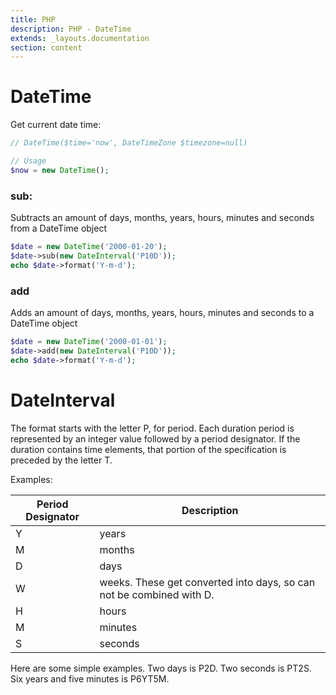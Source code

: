 ```yaml
---
title: PHP
description: PHP - DateTime
extends: _layouts.documentation
section: content
---
```


# DateTime

Get current date time:

```php
// DateTime($time='now', DateTimeZone $timezone=null)

// Usage
$now = new DateTime();
```

### sub:
Subtracts an amount of days, months, years, hours, minutes and seconds from a DateTime object

```php
$date = new DateTime('2000-01-20');
$date->sub(new DateInterval('P10D'));
echo $date->format('Y-m-d');
```

### add
Adds an amount of days, months, years, hours, minutes and seconds to a DateTime object

```php
$date = new DateTime('2000-01-01');
$date->add(new DateInterval('P10D'));
echo $date->format('Y-m-d');
```

# DateInterval

The format starts with the letter P, for period. Each duration period is represented by an integer value followed by a period designator. If the duration contains time elements, that portion of the specification is preceded by the letter T.

Examples:

| Period Designator | Description                                                           |
| ----------------- |---------------------------------------------------------------------- |
| Y	                | years                                                                 |
| M	                | months                                                                |
| D	                | days                                                                  |
| W	                | weeks. These get converted into days, so can not be combined with D.  |
| H	                | hours                                                                 |
| M	                | minutes                                                               |
| S	                | seconds                                                               |

Here are some simple examples. Two days is P2D. Two seconds is PT2S. Six years and five minutes is P6YT5M.



